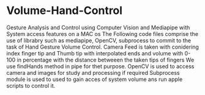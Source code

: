# Volume-Hand-Control
Gesture Analysis and Control using Computer Vision and Mediapipe with System access features on a MAC os 
The Following code files comprise the use of librabry such as mediapipe, OpenCV, subprocess to commit to the task of Hand Gesture Volume Control.
Camera Feed is taken with conidering index finger tip and Thumb tip with interpolated ends and volume with 0-100 in percentage with the distance betweeen the taken tips of fingers 
We use findHands method in pipe for thet purpose.
OpenCV is used to access camera and images for study and processing if required 
Subprocess module is used to used to gain acces of system volume ans run apple scripts to control it.
